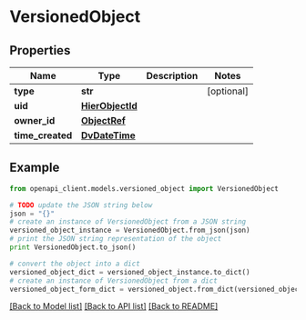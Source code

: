 # VersionedObject


## Properties

Name | Type | Description | Notes
------------ | ------------- | ------------- | -------------
**type** | **str** |  | [optional] 
**uid** | [**HierObjectId**](HierObjectId.md) |  | 
**owner_id** | [**ObjectRef**](ObjectRef.md) |  | 
**time_created** | [**DvDateTime**](DvDateTime.md) |  | 

## Example

```python
from openapi_client.models.versioned_object import VersionedObject

# TODO update the JSON string below
json = "{}"
# create an instance of VersionedObject from a JSON string
versioned_object_instance = VersionedObject.from_json(json)
# print the JSON string representation of the object
print VersionedObject.to_json()

# convert the object into a dict
versioned_object_dict = versioned_object_instance.to_dict()
# create an instance of VersionedObject from a dict
versioned_object_form_dict = versioned_object.from_dict(versioned_object_dict)
```
[[Back to Model list]](../README.md#documentation-for-models) [[Back to API list]](../README.md#documentation-for-api-endpoints) [[Back to README]](../README.md)


